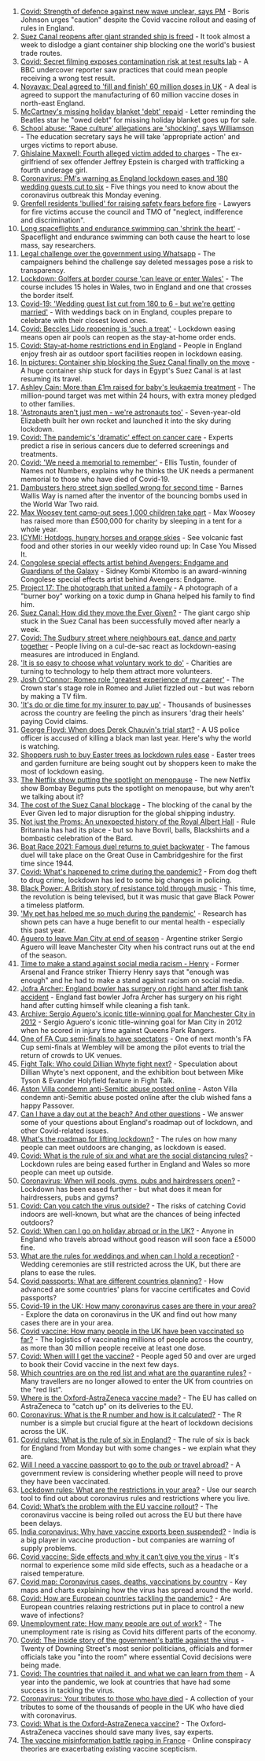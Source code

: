 1. [Covid: Strength of defence against new wave unclear, says PM](https://www.bbc.co.uk/news/uk-56569838) - Boris Johnson urges "caution" despite the Covid vaccine rollout and easing of rules in England.
2. [Suez Canal reopens after giant stranded ship is freed](https://www.bbc.co.uk/news/world-middle-east-56567985) - It took almost a week to dislodge a giant container ship blocking one the world's busiest trade routes.
3. [Covid: Secret filming exposes contamination risk at test results lab](https://www.bbc.co.uk/news/uk-56556806) - A BBC undercover reporter saw practices that could mean people receiving a wrong test result.
4. [Novavax: Deal agreed to 'fill and finish' 60 million doses in UK](https://www.bbc.co.uk/news/uk-england-tees-56570168) - A deal is agreed to support the manufacturing of 60 million vaccine doses in north-east England.
5. [McCartney's missing holiday blanket 'debt' repaid](https://www.bbc.co.uk/news/uk-wales-56561667) - Letter reminding the Beatles star he "owed debt" for missing holiday blanket goes up for sale.
6. [School abuse: 'Rape culture' allegations are 'shocking', says Williamson](https://www.bbc.co.uk/news/uk-56566442) - The education secretary says he will take 'appropriate action' and urges victims to report abuse.
7. [Ghislaine Maxwell: Fourth alleged victim added to charges](https://www.bbc.co.uk/news/world-us-canada-56572294) - The ex-girlfriend of sex offender Jeffrey Epstein is charged with trafficking a fourth underage girl.
8. [Coronavirus: PM's warning as England lockdown eases and 180 wedding guests cut to six](https://www.bbc.co.uk/news/uk-56569153) - Five things you need to know about the coronavirus outbreak this Monday evening.
9. [Grenfell residents 'bullied' for raising safety fears before fire](https://www.bbc.co.uk/news/uk-56566439) - Lawyers for fire victims accuse the council and TMO of "neglect, indifference and discrimination".
10. [Long spaceflights and endurance swimming can 'shrink the heart'](https://www.bbc.co.uk/news/science-environment-56559494) - Spaceflight and endurance swimming can both cause the heart to lose mass, say researchers.
11. [Legal challenge over the government using Whatsapp](https://www.bbc.co.uk/news/technology-56570650) - The campaigners behind the challenge say deleted messages pose a risk to transparency.
12. [Lockdown: Golfers at border course 'can leave or enter Wales'](https://www.bbc.co.uk/news/uk-wales-56570337) - The course includes 15 holes in Wales, two in England and one that crosses the border itself.
13. [Covid-19: 'Wedding guest list cut from 180 to 6 - but we're getting married'](https://www.bbc.co.uk/news/uk-56563289) - With weddings back on in England, couples prepare to celebrate with their closest loved ones.
14. [Covid: Beccles Lido reopening is 'such a treat'](https://www.bbc.co.uk/news/uk-england-suffolk-56562788) - Lockdown easing means open air pools can reopen as the stay-at-home order ends.
15. [Covid: Stay-at-home restrictions end in England](https://www.bbc.co.uk/news/in-pictures-56563119) - People in England enjoy fresh air as outdoor sport facilities reopen in lockdown easing.
16. [In pictures: Container ship blocking the Suez Canal finally on the move](https://www.bbc.co.uk/news/world-middle-east-56516151) - A huge container ship stuck for days in Egypt's Suez Canal is at last resuming its travel.
17. [Ashley Cain: More than £1m raised for baby's leukaemia treatment](https://www.bbc.co.uk/news/uk-england-coventry-warwickshire-56566578) - The million-pound target was met within 24 hours, with extra money pledged to other families.
18. ['Astronauts aren't just men - we're astronauts too'](https://www.bbc.co.uk/news/uk-england-leicestershire-56445616) - Seven-year-old Elizabeth built her own rocket and launched it into the sky during lockdown.
19. [Covid: The pandemic's 'dramatic' effect on cancer care](https://www.bbc.co.uk/news/world-us-canada-56541223) - Experts predict a rise in serious cancers due to deferred screenings and treatments.
20. [Covid: 'We need a memorial to remember'](https://www.bbc.co.uk/news/uk-56544699) - Ellis Tustin, founder of Names not Numbers, explains why he thinks the UK needs a permanent memorial to those who have died of Covid-19.
21. [Dambusters hero street sign spelled wrong for second time](https://www.bbc.co.uk/news/uk-england-lancashire-56563610) - Barnes Wallis Way is named after the inventor of the bouncing bombs used in the World War Two raid.
22. [Max Woosey tent camp-out sees 1,000 children take part](https://www.bbc.co.uk/news/uk-england-devon-56548931) - Max Woosey has raised more than £500,000 for charity by sleeping in a tent for a whole year.
23. [ICYMI: Hotdogs, hungry horses and orange skies](https://www.bbc.co.uk/news/world-56540269) - See volcanic fast food and other stories in our weekly video round up: In Case You Missed It.
24. [Congolese special effects artist behind Avengers: Endgame and Guardians of the Galaxy](https://www.bbc.co.uk/news/world-africa-56545250) - Sidney Kombi Kitombo is an award-winning Congolese special effects artist behind Avengers: Endgame.
25. [Project 17: The photograph that united a family](https://www.bbc.co.uk/news/world-africa-56541869) - A photograph of a "burner boy" working on a toxic dump in Ghana helped his family to find him.
26. [Suez Canal: How did they move the Ever Given?](https://www.bbc.co.uk/news/56523659) - The giant cargo ship stuck in the Suez Canal has been successfully moved after nearly a week.
27. [Covid: The Sudbury street where neighbours eat, dance and party together](https://www.bbc.co.uk/news/uk-england-suffolk-56529191) - People living on a cul-de-sac react as lockdown-easing measures are introduced in England.
28. ['It is so easy to choose what voluntary work to do'](https://www.bbc.co.uk/news/business-56510893) - Charities are turning to technology to help them attract more volunteers.
29. [Josh O'Connor: Romeo role 'greatest experience of my career'](https://www.bbc.co.uk/news/entertainment-arts-56487343) - The Crown star's stage role in Romeo and Juliet fizzled out - but was reborn by making a TV film.
30. ['It's do or die time for my insurer to pay up'](https://www.bbc.co.uk/news/business-56535583) - Thousands of businesses across the country are feeling the pinch as insurers 'drag their heels' paying Covid claims.
31. [George Floyd: When does Derek Chauvin's trial start?](https://www.bbc.co.uk/news/world-us-canada-56270334) - A US police officer is accused of killing a black man last year. Here's why the world is watching.
32. [Shoppers rush to buy Easter trees as lockdown rules ease](https://www.bbc.co.uk/news/business-56541002) - Easter trees and garden furniture are being sought out by shoppers keen to make the most of lockdown easing.
33. [The Netflix show putting the spotlight on menopause](https://www.bbc.co.uk/news/world-asia-india-56523148) - The new Netflix show Bombay Begums puts the spotlight on menopause, but why aren't we talking about it?
34. [The cost of the Suez Canal blockage](https://www.bbc.co.uk/news/business-56559073) - The blocking of the canal by the Ever Given led to major disruption for the global shipping industry.
35. [Not just the Proms: An unexpected history of the Royal Albert Hall](https://www.bbc.co.uk/news/uk-england-london-56428543) - Rule Britannia has had its place - but so have Bovril, balls, Blackshirts and a bombastic celebration of the Bard.
36. [Boat Race 2021: Famous duel returns to quiet backwater](https://www.bbc.co.uk/news/uk-england-cambridgeshire-56338056) - The famous duel will take place on the Great Ouse in Cambridgeshire for the first time since 1944.
37. [Covid: What's happened to crime during the pandemic?](https://www.bbc.co.uk/news/56463680) - From dog theft to drug crime, lockdown has led to some big changes in policing.
38. [Black Power: A British story of resistance told through music](https://www.bbc.co.uk/news/stories-56529301) - This time, the revolution is being televised, but it was music that gave Black Power a timeless platform.
39. ['My pet has helped me so much during the pandemic'](https://www.bbc.co.uk/news/newsbeat-56537990) - Research has shown pets can have a huge benefit to our mental health - especially this past year.
40. [Aguero to leave Man City at end of season](https://www.bbc.co.uk/sport/football/56571396) - Argentine striker Sergio Aguero will leave Manchester City when his contract runs out at the end of the season.
41. [Time to make a stand against social media racism - Henry](https://www.bbc.co.uk/sport/football/56571395) - Former Arsenal and France striker Thierry Henry says that "enough was enough" and he had to make a stand against racism on social media.
42. [Jofra Archer: England bowler has surgery on right hand after fish tank accident](https://www.bbc.co.uk/sport/cricket/56572438) - England fast bowler Jofra Archer has surgery on his right hand after cutting himself while cleaning a fish tank.
43. [Archive: Sergio Aguero's iconic title-winning goal for Manchester City in 2012](https://www.bbc.co.uk/sport/av/football/56572102) - Sergio Aguero's iconic title-winning goal for Man City in 2012 when he scored in injury time against Queens Park Rangers.
44. [One of FA Cup semi-finals to have spectators](https://www.bbc.co.uk/sport/56566256) - One of next month's FA Cup semi-finals at Wembley will be among the pilot events to trial the return of crowds to UK venues.
45. [Fight Talk: Who could Dillian Whyte fight next?](https://www.bbc.co.uk/sport/boxing/56515043) - Speculation about Dillian Whyte's next opponent, and the exhibition bout between Mike Tyson & Evander Holyfield feature in Fight Talk.
46. [Aston Villa condemn anti-Semitic abuse posted online](https://www.bbc.co.uk/sport/football/56570189) - Aston Villa condemn anti-Semitic abuse posted online after the club wished fans a happy Passover.
47. [Can I have a day out at the beach? And other questions](https://www.bbc.co.uk/news/world-asia-china-51176409) - We answer some of your questions about England's roadmap out of lockdown, and other Covid-related issues.
48. [What's the roadmap for lifting lockdown?](https://www.bbc.co.uk/news/explainers-52530518) - The rules on how many people can meet outdoors are changing, as lockdown is eased.
49. [Covid: What is the rule of six and what are the social distancing rules?](https://www.bbc.co.uk/news/uk-51506729) - Lockdown rules are being eased further in England and Wales so more people can meet up outside.
50. [Coronavirus: When will pools, gyms, pubs and hairdressers open?](https://www.bbc.co.uk/news/explainers-53349989) - Lockdown has been eased further - but what does it mean for hairdressers, pubs and gyms?
51. [Covid: Can you catch the virus outside?](https://www.bbc.co.uk/news/explainers-55680305) - The risks of catching Covid indoors are well-known, but what are the chances of being infected outdoors?
52. [Covid: When can I go on holiday abroad or in the UK?](https://www.bbc.co.uk/news/explainers-52646738) - Anyone in England who travels abroad without good reason will soon face a £5000 fine.
53. [What are the rules for weddings and when can I hold a reception?](https://www.bbc.co.uk/news/explainers-52811509) - Wedding ceremonies are still restricted across the UK, but there are plans to ease the rules.
54. [Covid passports: What are different countries planning?](https://www.bbc.co.uk/news/world-europe-56522408) - How advanced are some countries' plans for vaccine certificates and Covid passports?
55. [Covid-19 in the UK: How many coronavirus cases are there in your area?](https://www.bbc.co.uk/news/uk-51768274) - Explore the data on coronavirus in the UK and find out how many cases there are in your area.
56. [Covid vaccine: How many people in the UK have been vaccinated so far?](https://www.bbc.co.uk/news/health-55274833) - The logistics of vaccinating millions of people across the country, as more than 30 million people receive at least one dose.
57. [Covid: When will I get the vaccine?](https://www.bbc.co.uk/news/health-55045639) - People aged 50 and over are urged to book their Covid vaccine in the next few days.
58. [Which countries are on the red list and what are the quarantine rules?](https://www.bbc.co.uk/news/explainers-52544307) - Many travellers are no longer allowed to enter the UK from countries on the "red list".
59. [Where is the Oxford-AstraZeneca vaccine made?](https://www.bbc.co.uk/news/56483766) - The EU has called on AstraZeneca to "catch up" on its deliveries to the EU.
60. [Coronavirus: What is the R number and how is it calculated?](https://www.bbc.co.uk/news/health-52473523) - The R number is a simple but crucial figure at the heart of lockdown decisions across the UK.
61. [Covid rules: What is the rule of six in England?](https://www.bbc.co.uk/news/health-56526587) - The rule of six is back for England from Monday but with some changes - we explain what they are.
62. [Will I need a vaccine passport to go to the pub or travel abroad?](https://www.bbc.co.uk/news/explainers-55718553) - A government review is considering whether people will need to prove they have been vaccinated.
63. [Lockdown rules: What are the restrictions in your area?](https://www.bbc.co.uk/news/uk-54373904) - Use our search tool to find out about coronavirus rules and restrictions where you live.
64. [Covid: What’s the problem with the EU vaccine rollout?](https://www.bbc.co.uk/news/explainers-52380823) - The coronavirus vaccine is being rolled out across the EU but there have been delays.
65. [India coronavirus: Why have vaccine exports been suspended?](https://www.bbc.co.uk/news/world-asia-india-55571793) - India is a big player in vaccine production - but companies are warning of supply problems.
66. [Covid vaccine: Side effects and why it can’t give you the virus](https://www.bbc.co.uk/news/health-56437270) - It's normal to experience some mild side effects, such as a headache or a raised temperature.
67. [Covid map: Coronavirus cases, deaths, vaccinations by country](https://www.bbc.co.uk/news/world-51235105) - Key maps and charts explaining how the virus has spread around the world.
68. [Covid: How are European countries tackling the pandemic?](https://www.bbc.co.uk/news/explainers-53640249) - Are European countries relaxing restrictions put in place to control a new wave of infections?
69. [Unemployment rate: How many people are out of work?](https://www.bbc.co.uk/news/business-52660591) - The unemployment rate is rising as Covid hits different parts of the economy.
70. [Covid: The inside story of the government's battle against the virus](https://www.bbc.co.uk/news/uk-politics-56361599) - Twenty of Downing Street's most senior politicians, officials and former officials take you "into the room" where essential Covid decisions were being made.
71. [Covid: The countries that nailed it, and what we can learn from them](https://www.bbc.co.uk/news/uk-56455030) - A year into the pandemic, we look at countries that have had some success in tackling the virus.
72. [Coronavirus: Your tributes to those who have died](https://www.bbc.co.uk/news/uk-52676411) - A collection of your tributes to some of the thousands of people in the UK who have died with coronavirus.
73. [Covid: What is the Oxford-AstraZeneca vaccine?](https://www.bbc.co.uk/news/health-55302595) - The Oxford-AstraZeneca vaccines should save many lives, say experts.
74. [The vaccine misinformation battle raging in France](https://www.bbc.co.uk/news/blogs-trending-56526265) - Online conspiracy theories are exacerbating existing vaccine scepticism.
